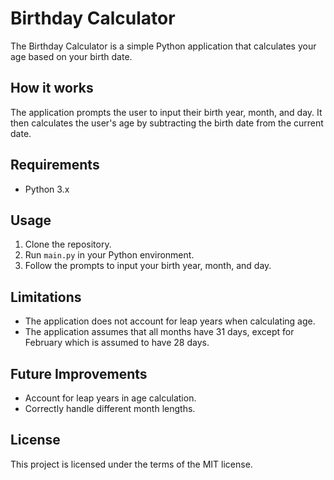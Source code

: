 # Birthday Calculator

The Birthday Calculator is a simple Python application that calculates your age based on your birth date.

## How it works

The application prompts the user to input their birth year, month, and day. It then calculates the user's age by subtracting the birth date from the current date.

## Requirements

- Python 3.x

## Usage

1. Clone the repository.
2. Run `main.py` in your Python environment.
3. Follow the prompts to input your birth year, month, and day.

## Limitations

- The application does not account for leap years when calculating age.
- The application assumes that all months have 31 days, except for February which is assumed to have 28 days.

## Future Improvements

- Account for leap years in age calculation.
- Correctly handle different month lengths.

## License

This project is licensed under the terms of the MIT license.